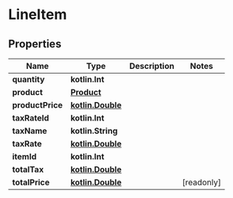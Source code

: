 
# LineItem

## Properties
Name | Type | Description | Notes
------------ | ------------- | ------------- | -------------
**quantity** | **kotlin.Int** |  | 
**product** | [**Product**](Product.md) |  | 
**productPrice** | [**kotlin.Double**](kotlin.Double.md) |  | 
**taxRateId** | **kotlin.Int** |  | 
**taxName** | **kotlin.String** |  | 
**taxRate** | [**kotlin.Double**](kotlin.Double.md) |  | 
**itemId** | **kotlin.Int** |  | 
**totalTax** | [**kotlin.Double**](kotlin.Double.md) |  | 
**totalPrice** | [**kotlin.Double**](kotlin.Double.md) |  |  [readonly]




